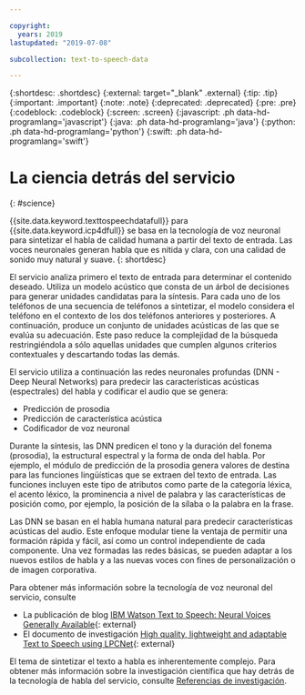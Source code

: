 ```yaml
---

copyright:
  years: 2019
lastupdated: "2019-07-08"

subcollection: text-to-speech-data

---
```


{:shortdesc: .shortdesc}
{:external: target="_blank" .external}
{:tip: .tip}
{:important: .important}
{:note: .note}
{:deprecated: .deprecated}
{:pre: .pre}
{:codeblock: .codeblock}
{:screen: .screen}
{:javascript: .ph data-hd-programlang='javascript'}
{:java: .ph data-hd-programlang='java'}
{:python: .ph data-hd-programlang='python'}
{:swift: .ph data-hd-programlang='swift'}

# La ciencia detrás del servicio
{: #science}

{{site.data.keyword.texttospeechdatafull}} para {{site.data.keyword.icp4dfull}} se basa en la tecnología de voz neuronal para sintetizar el habla de calidad humana a partir del texto de entrada. Las voces neuronales generan habla que es nítida y clara, con una calidad de sonido muy natural y suave.
{: shortdesc}

El servicio analiza primero el texto de entrada para determinar el contenido deseado. Utiliza un modelo acústico que consta de un árbol de decisiones para generar unidades candidatas para la síntesis. Para cada uno de los teléfonos de una secuencia de teléfonos a sintetizar, el modelo considera el teléfono en el contexto de los dos teléfonos anteriores y posteriores. A continuación, produce un conjunto de unidades acústicas de las que se evalúa su adecuación. Este paso reduce la complejidad de la búsqueda restringiéndola a sólo aquellas unidades que cumplen algunos criterios contextuales y descartando todas las demás.

El servicio utiliza a continuación las redes neuronales profundas (DNN - Deep Neural Networks) para predecir las características acústicas (espectrales) del habla y codificar el audio que se genera:

-   Predicción de prosodia
-   Predicción de característica acústica
-   Codificador de voz neuronal

Durante la síntesis, las DNN predicen el tono y la duración del fonema (prosodia), la estructural espectral y la forma de onda del habla. Por ejemplo, el módulo de predicción de la prosodia genera valores de destina para las funciones lingüísticas que se extraen del texto de entrada. Las funciones incluyen este tipo de atributos como parte de la categoría léxica, el acento léxico, la prominencia a nivel de palabra y las características de posición como, por ejemplo, la posición de la sílaba o la palabra en la frase.

Las DNN se basan en el habla humana natural para predecir características acústicas del audio. Este enfoque modular tiene la ventaja de permitir una formación rápida y fácil, así como un control independiente de cada componente. Una vez formadas las redes básicas, se pueden adaptar a los nuevos estilos de habla y a las nuevas voces con fines de personalización o de imagen corporativa.

Para obtener más información sobre la tecnología de voz neuronal del servicio, consulte

-   La publicación de blog [IBM Watson Text to Speech: Neural Voices Generally Available](https://medium.com/ibm-watson/ibm-watson-text-to-speech-neural-voices-added-to-service-e562106ff9c7){: external}
-   El documento de investigación [High quality, lightweight and adaptable Text to Speech using LPCNet](https://arxiv.org/abs/1905.00590){: external}

El tema de sintetizar el texto a habla es inherentemente complejo. Para obtener más información sobre la investigación científica que hay detrás de la tecnología de habla del servicio, consulte [Referencias de investigación](/docs/services/text-to-speech-data?topic=text-to-speech-data-references).
